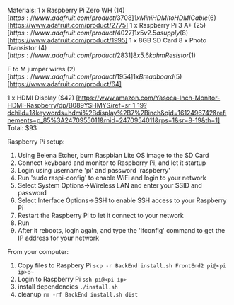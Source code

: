 Materials:
1 x Raspberry Pi Zero WH ($14) [https://www.adafruit.com/product/3708]
1 x Mini HDMI to HDMI Cable ($6) [https://www.adafruit.com/product/2775]
1 x Raspberry Pi 3 A+ ($25) [https://www.adafruit.com/product/4027]
1 x 5v 2.5a supply ($8) [https://www.adafruit.com/product/1995]
1 x 8GB SD Card
8 x Photo Transistor ($4) [https://www.adafruit.com/product/2831]
8 x 5.6kohm Resistor ($1)

F to M jumper wires ($2) [https://www.adafruit.com/product/1954]
1 x Breadboard ($5) [https://www.adafruit.com/product/64]

1 x HDMI Display ($42) [https://www.amazon.com/Yasoca-Inch-Monitor-HDMI-Raspberry/dp/B089YSHMYS/ref=sr_1_19?dchild=1&keywords=hdmi%2Bdisplay%2B7%2Binch&qid=1612496742&refinements=p_85%3A2470955011&rnid=2470954011&rps=1&sr=8-19&th=1]
Total: $93

Raspberry Pi setup:
1. Using Belena Etcher, burn Raspbian Lite OS image to the SD Card
1. Connect keyboard and monitor to Raspberry Pi, and let it startup
1. Login using username 'pi' and password 'raspberry'
1. Run 'sudo raspi-config' to enable WiFi and login to your network
  1. Select System Options->Wireless LAN and enter your SSID and password
  1. Select Interface Options->SSH to enable SSH access to your Raspberry Pi
1. Restart the Raspberry Pi to let it connect to your network
1. Run 
1. After it reboots, login again, and type the 'ifconfig' command to get the IP address for your network

From your computer:
1. Copy files to Raspbery Pi `scp -r BackEnd install.sh FrontEnd2 pi@<pi ip>:~`
1. Login to Raspberry Pi `ssh pi@<pi ip>`
1. install dependencies `./install.sh`
1. cleanup `rm -rf BackEnd install.sh dist`
